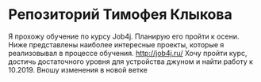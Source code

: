 # Репозиторий Тимофея Клыкова
Я прохожу обучение по курсу Job4j. Планирую его пройти к осени.
Ниже представлены наиболее интересные проекты, которые я реализовывал в процессе обучения. 
http://job4j.ru/ 
Хочу пройти курс, достичь достаточного уровня для устройства джуном и найти работу к 10.2019. 
Вношу изменения в новой ветке
